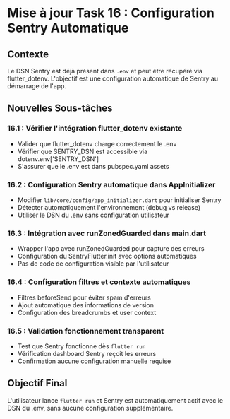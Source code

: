 # Mise à jour Task 16 : Configuration Sentry Automatique

## Contexte
Le DSN Sentry est déjà présent dans `.env` et peut être récupéré via flutter_dotenv. 
L'objectif est une configuration automatique de Sentry au démarrage de l'app.

## Nouvelles Sous-tâches

### 16.1 : Vérifier l'intégration flutter_dotenv existante
- Valider que flutter_dotenv charge correctement le .env
- Vérifier que SENTRY_DSN est accessible via dotenv.env['SENTRY_DSN']
- S'assurer que le .env est dans pubspec.yaml assets

### 16.2 : Configuration Sentry automatique dans AppInitializer
- Modifier `lib/core/config/app_initializer.dart` pour initialiser Sentry
- Détecter automatiquement l'environnement (debug vs release)
- Utiliser le DSN du .env sans configuration utilisateur

### 16.3 : Intégration avec runZonedGuarded dans main.dart
- Wrapper l'app avec runZonedGuarded pour capture des erreurs
- Configuration du SentryFlutter.init avec options automatiques
- Pas de code de configuration visible par l'utilisateur

### 16.4 : Configuration filtres et contexte automatiques
- Filtres beforeSend pour éviter spam d'erreurs
- Ajout automatique des informations de version
- Configuration des breadcrumbs et user context

### 16.5 : Validation fonctionnement transparent
- Test que Sentry fonctionne dès `flutter run`
- Vérification dashboard Sentry reçoit les erreurs
- Confirmation aucune configuration manuelle requise

## Objectif Final
L'utilisateur lance `flutter run` et Sentry est automatiquement actif avec le DSN du .env, sans aucune configuration supplémentaire.